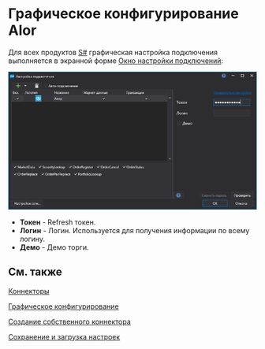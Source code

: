 # Графическое конфигурирование Alor

Для всех продуктов [S\#](../../../../api.md) графическая настройка подключения выполняется в экранной форме [Окно настройки подключений](../../../graphical_user_interface/connection_settings_window.md):

![API GUI Settings Alor](../../../../../images/api_gui_settings_alor.png)

- **Токен** \- Refresh токен.
- **Логин** \- Логин. Используется для получения информации по всему логину.
- **Демо** \- Демо торги.

## См. также

[Коннекторы](../../../connectors.md)

[Графическое конфигурирование](../../graphical_configuration.md)

[Создание собственного коннектора](../../creating_own_connector.md)

[Сохранение и загрузка настроек](../../save_and_load_settings.md)
